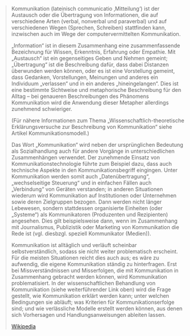 > Kommunikation (lateinisch communicatio  ‚Mitteilung‘) ist der Austausch oder die Übertragung von Informationen, die auf verschiedene Arten (verbal, nonverbal und paraverbal) und auf verschiedenen Wegen (Sprechen, Schreiben) stattfinden kann, inzwischen auch im Wege der computervermittelten Kommunikation.
>
> „Information“ ist in diesem Zusammenhang eine zusammenfassende Bezeichnung für Wissen, Erkenntnis, Erfahrung oder Empathie. Mit „Austausch“ ist ein gegenseitiges Geben und Nehmen gemeint; „Übertragung“ ist die Beschreibung dafür, dass dabei Distanzen überwunden werden können, oder es ist eine Vorstellung gemeint, dass Gedanken, Vorstellungen, Meinungen und anderes ein Individuum „verlassen“ und in ein anderes „hineingelangen“. Dies ist eine bestimmte Sichtweise und metaphorische Beschreibung für den Alltag – bei genaueren Beschreibungen des Phänomens Kommunikation wird die Anwendung dieser Metapher allerdings zunehmend schwieriger.
>
> (Für nähere Informationen zum Thema „Wissenschaftlich-theoretische Erklärungsversuche zur Beschreibung von Kommunikation“ siehe Artikel Kommunikationsmodell.)
>
> Das Wort „Kommunikation“ wird neben der ursprünglichen Bedeutung als Sozialhandlung auch für andere Vorgänge in unterschiedlichen Zusammenhängen verwendet. Der zunehmende Einsatz von Kommunikationstechnologie führte zum Beispiel dazu, dass auch technische Aspekte in den Kommunikationsbegriff eingingen. Unter Kommunikation werden somit auch „Datenübertragung“, „wechselseitige Steuerung“ und in einfachen Fällen auch „Verbindung“ von Geräten verstanden; in anderen Situationen wiederum wird Kommunikation auf Institutionen oder Unternehmen sowie deren Zielgruppen bezogen. Dann werden nicht länger Lebewesen, sondern stattdessen organisierte Einheiten (oder „Systeme“) als Kommunikatoren (Produzenten und Rezipienten) angesehen. Dies gilt beispielsweise dann, wenn im Zusammenhang mit Journalismus, Publizistik oder Marketing von Kommunikation die Rede ist (vgl. diesbzgl. speziell Kommunikator (Medien)).
>
> Kommunikation ist alltäglich und verläuft scheinbar selbstverständlich, sodass sie nicht weiter problematisch erscheint. Für die meisten Situationen reicht dies auch aus; es wäre zu aufwendig, die eigene Kommunikation ständig zu hinterfragen. Erst bei Missverständnissen und Misserfolgen, die mit Kommunikation in Zusammenhang gebracht werden können, wird Kommunikation problematisiert. In der wissenschaftlichen Behandlung von Kommunikation (siehe weiterführender Link oben) wird die Frage gestellt, wie Kommunikation erklärt werden kann; unter welchen Bedingungen sie abläuft; was Kriterien für Kommunikationserfolge sind; und wie verlässliche Modelle erstellt werden können, aus denen sich Vorhersagen und Handlungsanweisungen ableiten lassen.
>
> [Wikipedia](https://de.wikipedia.org/wiki/Kommunikation)